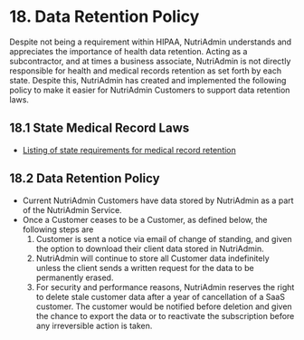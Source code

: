 # 18. Data Retention Policy

Despite not being a requirement within HIPAA, NutriAdmin understands and appreciates the importance of health data retention. Acting as a subcontractor, and at times a business associate, NutriAdmin is not directly responsible for health and medical records retention as set forth by each state. Despite this, NutriAdmin has created and implemented the following policy to make it easier for NutriAdmin Customers to support data retention laws.

## 18.1 State Medical Record Laws

* [Listing of state requirements for medical record retention](http://www.healthit.gov/sites/default/files/appa7-1.pdf)

## 18.2 Data Retention Policy

* Current NutriAdmin Customers have data stored by NutriAdmin as a part of the NutriAdmin Service.
* Once a Customer ceases to be a Customer, as defined below, the following steps are
  1. Customer is sent a notice via email of change of standing, and given the option to download their client data stored in NutriAdmin.
  2. NutriAdmin will continue to store all Customer data indefinitely unless the client sends a written request for the data to be permanently erased.
  3. For security and performance reasons, NutriAdmin reserves the right to delete stale customer data after a year of cancellation of a SaaS customer. The customer would be notified before deletion and given the chance to export the data or to reactivate the subscription before any irreversible action is taken.
